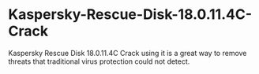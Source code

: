 # Kaspersky-Rescue-Disk-18.0.11.4C-Crack
Kaspersky Rescue Disk 18.0.11.4C Crack using it is a great way to remove threats that traditional virus protection could not detect. 
